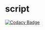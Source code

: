 # script
[![Codacy Badge](https://api.codacy.com/project/badge/Grade/6f3634f806434b2293186250e3d3c34c)](https://app.codacy.com/app/luyiping1011/script?utm_source=github.com&utm_medium=referral&utm_content=glazec/script&utm_campaign=Badge_Grade_Dashboard)